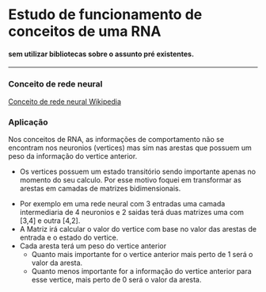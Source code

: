﻿# Estudo de funcionamento de conceitos de uma RNA
#### sem utilizar bibliotecas sobre o assunto pré existentes.
----
### Conceito de rede neural 
[Conceito de rede neural Wikipedia](https://pt.wikipedia.org/wiki/Rede_neural_artificial)

### Aplicação

Nos conceitos de RNA, as informações de comportamento não se encontram nos neuronios (vertices) mas sim nas arestas que possuem um peso da informação do vertice anterior.
- Os vertices possuem um estado transitório sendo importante apenas no momento do seu calculo. 
Por esse motivo foquei em transformar as arestas em camadas de matrizes bidimensionais.
* Por exemplo em uma rede neural com 3 entradas uma camada intermediaria de 4 neuronios e 2 saidas terá duas matrizes uma com [3,4] e outra [4,2].
* A Matriz irá calcular o valor do vertice com base no valor das arestas de entrada e o estado do vertice. 
* Cada aresta terá um peso do vertice anterior
  * Quanto mais importante for o vertice anterior mais perto de 1 será o valor da aresta.
  * Quanto menos importante for a informação do vertice anterior para esse vertice, mais perto de 0 será o valor da aresta.